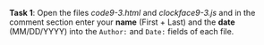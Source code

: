 **Task 1**: Open the files _code9-3.html_ and _clockface9-3.js_ and in the comment section enter your **name** (First + Last) and the **date** (MM/DD/YYYY) into the `Author:` and `Date:` fields of each file.
